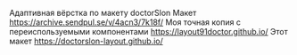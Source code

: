 Адаптивная вёрстка по макету doctorSlon
Макет https://archive.sendpul.se/v/4acn3/7k18f/
Моя точная копия с переиспользуемыми компонентами https://layout91doctor.github.io/
Этот макет https://doctorslon-layout.github.io/
